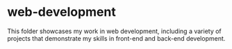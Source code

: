 # web-development
This folder showcases my work in web development, including a variety of projects that demonstrate my skills in front-end and back-end development.
